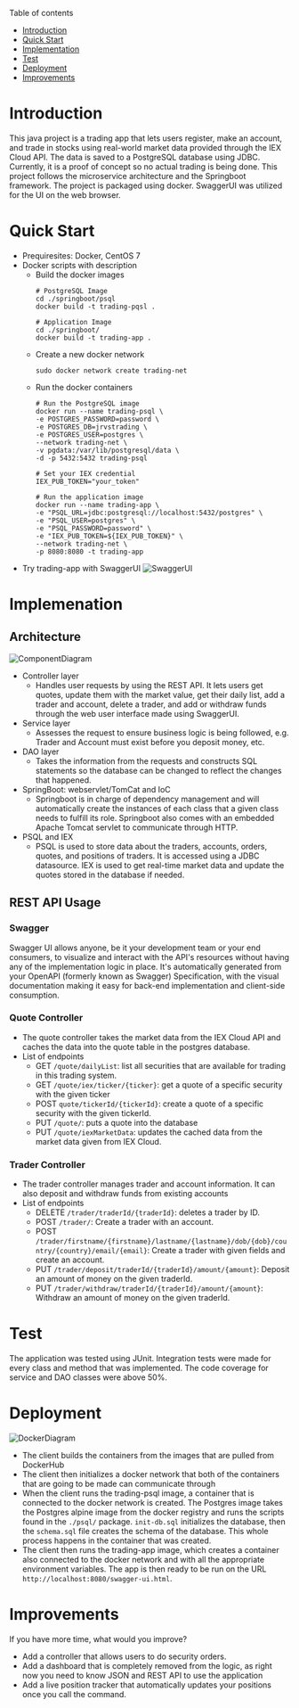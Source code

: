 Table of contents
* [Introduction](#Introduction)
* [Quick Start](#QuickStart)
* [Implementation](#Implemenation)
* [Test](#Test)
* [Deployment](#Deployment)
* [Improvements](#Improvements)

# Introduction
This java project is a trading app that lets users register, make an account, and trade in stocks using real-world market data provided through the IEX Cloud API. The data is saved to a PostgreSQL database using JDBC. Currently, it is a proof of concept so no actual trading is being done. This project follows the microservice architecture and the Springboot framework. The project is packaged using docker. SwaggerUI was utilized for the UI on the web browser.

# Quick Start
- Prequiresites: Docker, CentOS 7
- Docker scripts with description
  - Build the docker images
    ```
    # PostgreSQL Image
    cd ./springboot/psql
    docker build -t trading-pqsl .

    # Application Image
    cd ./springboot/
    docker build -t trading-app .
    ```
  - Create a new docker network
    ```
    sudo docker network create trading-net 
    ```
  - Run the docker containers
    ```
    # Run the PostgreSQL image
    docker run --name trading-psql \
    -e POSTGRES_PASSWORD=password \
    -e POSTGRES_DB=jrvstrading \
    -e POSTGRES_USER=postgres \
    --network trading-net \
    -v pgdata:/var/lib/postgresql/data \
    -d -p 5432:5432 trading-psql

    # Set your IEX credential
    IEX_PUB_TOKEN="your_token"

    # Run the application image
    docker run --name trading-app \
    -e "PSQL_URL=jdbc:postgresql://localhost:5432/postgres" \
    -e "PSQL_USER=postgres" \
    -e "PSQL_PASSWORD=password" \
    -e "IEX_PUB_TOKEN=${IEX_PUB_TOKEN}" \
    --network trading-net \
    -p 8080:8080 -t trading-app
    ```
- Try trading-app with SwaggerUI
  ![SwaggerUI](./assets/swaggerui.png)

# Implemenation
## Architecture
![ComponentDiagram](./assets/springbootdiagram.png)
  - Controller layer
    - Handles user requests by using the REST API. It lets users get quotes, update them with the market value, get their daily list, add a trader and account, delete a trader, and add or withdraw funds through the web user interface made using SwaggerUI.
  - Service layer
    - Assesses the request to ensure business logic is being followed, e.g. Trader and Account must exist before you deposit money, etc.
  - DAO layer
    - Takes the information from the requests and constructs SQL statements so the database can be changed to reflect the changes that happened.
  - SpringBoot: webservlet/TomCat and IoC
    - Springboot is in charge of dependency management and will automatically create the instances of each class that a given class needs to fulfill its role. Springboot also comes with an embedded Apache Tomcat servlet to communicate through HTTP.
  - PSQL and IEX
    - PSQL is used to store data about the traders, accounts, orders, quotes, and positions of traders. It is accessed using a JDBC datasource. IEX is used to get real-time market data and update the quotes stored in the database if needed.

## REST API Usage
### Swagger
  Swagger UI allows anyone, be it your development team or your end consumers, to visualize and interact with the API's resources without having any of the implementation logic in place. It's automatically generated from your OpenAPI (formerly known as Swagger) Specification, with the visual documentation making it easy for back-end implementation and client-side consumption.
### Quote Controller
- The quote controller takes the market data from the IEX Cloud API and caches the data into the quote table in the postgres database.
- List of endpoints
  - GET `/quote/dailyList`: list all securities that are available for trading in this trading system.
  - GET `/quote/iex/ticker/{ticker}`: get a quote of a specific security with the given ticker
  - POST `quote/tickerId/{tickerId}`: create a quote of a specific security with the given tickerId.
  - PUT `/quote/`: puts a quote into the database
  - PUT `/quote/iexMarketData`: updates the cached data from the market data given from IEX Cloud.
### Trader Controller
- The trader controller manages trader and account information. It can also deposit and withdraw funds from existing accounts
- List of endpoints
  - DELETE `/trader/traderId/{traderId}`: deletes a trader by ID.
  - POST `/trader/`: Create a trader with an account.
  - POST `/trader/firstname/{firstname}/lastname/{lastname}/dob/{dob}/country/{country}/email/{email}`: Create a trader with given fields and create an account.
  - PUT `/trader/deposit/traderId/{traderId}/amount/{amount}`: Deposit an amount of money on the given traderId.
  - PUT `/trader/withdraw/traderId/{traderId}/amount/{amount}`: Withdraw an amount of money on the given traderId.
<!---
### Order Controller
- High-level description for this controller.
- briefly explain each endpoint
### App controller
- briefly explain each endpoint
### Optional(Dashboard controller)
- High-level description for this controller.
- briefly explain each endpoint
--->
# Test 
The application was tested using JUnit. Integration tests were made for every class and method that was implemented. The code coverage for service and DAO classes were above 50%.

# Deployment
![DockerDiagram](./assets/dockerdiagram.png)
- The client builds the containers from the images that are pulled from DockerHub
- The client then initializes a docker network that both of the containers that are going to be made can communicate through
- When the client runs the trading-psql image, a container that is connected to the docker network is created. The Postgres image takes the Postgres alpine image from the docker registry and runs the scripts found in the `./psql/` package. `init-db.sql` initializes the database, then the `schema.sql` file creates the schema of the database. This whole process happens in the container that was created.
- The client then runs the trading-app image, which creates a container also connected to the docker network and with all the appropriate environment variables. The app is then ready to be run on the URL `http://localhost:8080/swagger-ui.html`. 

# Improvements
If you have more time, what would you improve?
- Add a controller that allows users to do security orders.
- Add a dashboard that is completely removed from the logic, as right now you need to know JSON and REST API to use the application
- Add a live position tracker that automatically updates your positions once you call the command.